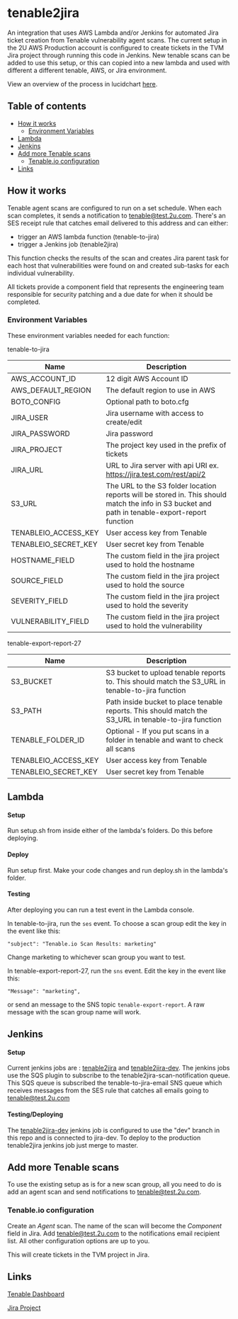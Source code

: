 # tenable2jira
An integration that uses AWS Lambda and/or Jenkins for automated Jira ticket creation from Tenable vulnerability agent scans.  The current setup in the 2U AWS Production account is configured to create tickets in the TVM Jira project through running this code in Jenkins.  New tenable scans can be added to use this setup, or this can copied into a new lambda and used with different a different tenable, AWS, or Jira environment.

View an overview of the process in lucidchart [here](https://drive.google.com/file/d/17yVHOOh7TOyINdpyjVg77nxrg6L1tUtM/view?usp=sharing).

## Table of contents

- [How it works](#how-it-works)
    - [Environment Variables](#environment-variables)
- [Lambda](#lambda)
- [Jenkins](#jenkins)
- [Add more Tenable scans](#add-more-tenable-scans)
    - [Tenable.io configuration](#tenable.io-configuration)
- [Links](#links)


## How it works

Tenable agent scans are configured to run on a set schedule.  When each scan completes, it sends a notification to tenable@test.2u.com.  There's an SES receipt rule that catches email delivered to this address and can either:
- trigger an AWS lambda function (tenable-to-jira)
- trigger a Jenkins job (tenable2jira)

This function checks the results of the scan and creates Jira parent task for each host that vulnerabilities were found on and created sub-tasks for each individual vulnerability.

All tickets provide a component field that represents the engineering team responsible for security patching and a due date for when it should be completed.

### Environment Variables

These environment variables needed for each function:

tenable-to-jira

| Name | Description |
| --------- | --------- |
| AWS_ACCOUNT_ID | 12 digit AWS Account ID |
| AWS_DEFAULT_REGION | The default region to use in AWS |
| BOTO_CONFIG | Optional path to boto.cfg
| JIRA_USER | Jira username with access to create/edit |
| JIRA_PASSWORD | Jira password |
| JIRA_PROJECT | The project key used in the prefix of tickets |
| JIRA_URL | URL to Jira server with api URI ex. https://jira.test.com/rest/api/2 |
| S3_URL | The URL to the S3 folder location reports will be stored in.  This should match the info in S3 bucket and path in tenable-export-report function |
| TENABLEIO_ACCESS_KEY | User access key from Tenable |
| TENABLEIO_SECRET_KEY | User secret key from Tenable |
| HOSTNAME_FIELD | The custom field in the jira project used to hold the hostname |
| SOURCE_FIELD | The custom field in the jira project used to hold the source |
| SEVERITY_FIELD | The custom field in the jira project used to hold the severity |
| VULNERABILITY_FIELD | The custom field in the jira project used to hold the vulnerability |

tenable-export-report-27

| Name | Description |
| --------- | --------- |
| S3_BUCKET | S3 bucket to upload tenable reports to. This should match the S3_URL in tenable-to-jira function |
| S3_PATH | Path inside bucket to place tenable reports.  This should match the S3_URL in tenable-to-jira function |
| TENABLE_FOLDER_ID | Optional - If you put scans in a folder in tenable and want to check all scans |
| TENABLEIO_ACCESS_KEY | User access key from Tenable |
| TENABLEIO_SECRET_KEY | User secret key from Tenable |


## Lambda 

#### Setup

Run setup.sh from inside either of the lambda's folders.  Do this before deploying.

#### Deploy

Run setup first.  Make your code changes and run deploy.sh in the lambda's folder.

#### Testing

After deploying you can run a test event in the Lambda console.

In tenable-to-jira, run the `ses` event.  To choose a scan group edit the key in the event like this:

`"subject": "Tenable.io Scan Results: marketing"`

Change marketing to whichever scan group you want to test.

In tenable-export-report-27, run the `sns` event.  Edit the key in the event like this:

`"Message": "marketing",`

or send an message to the SNS topic `tenable-export-report`.  A raw message with the scan group name will work.

## Jenkins

#### Setup

Current jenkins jobs are : [tenable2jira](https://tech-ops-jenkins-dev.2u.com/view/Security/job/tenable2jira/) and [tenable2jira-dev](https://tech-ops-jenkins-dev.2u.com/view/Security/job/tenable2jira-dev/).  The jenkins jobs use the SQS plugin to subscribe to the tenable2jira-scan-notification queue.  This SQS queue is subscribed the tenable-to-jira-email SNS queue which receives messages from the SES rule that catches all emails going to tenable@test.2u.com

#### Testing/Deploying

The [tenable2jira-dev](https://tech-ops-jenkins-dev.2u.com/view/Security/job/tenable2jira-dev/) jenkins job is configured to use the "dev" branch in this repo and is connected to jira-dev.  To deploy to the production tenable2jira jenkins job just merge to master.

## Add more Tenable scans

To use the existing setup as is for a new scan group, all you need to do is add an agent scan and send notifications to tenable@test.2u.com.

### Tenable.io configuration

Create an _Agent_ scan.  The name of the scan will become the _Component_ field in Jira.
Add tenable@test.2u.com to the notifications email recipient list.  All other configuration options are up to you.

This will create tickets in the TVM project in Jira.


## Links

[Tenable Dashboard](http://cloud.tenable.com/)

[Jira Project](https://jira.2u.com/projects/TVM)
